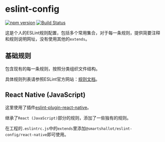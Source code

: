 # eslint-config

[![npm version](https://img.shields.io/npm/v/@smartshallot/eslint-config.svg?style=flat)](https://www.npmjs.com/package/@smartshallot/eslint-config)
[![Build Status](https://travis-ci.org/gaoxiaosong/eslint-config.svg?branch=master)](https://travis-ci.org/gaoxiaosong/eslint-config)

这是个人的ESLint规则配置，包括多个常用集合，对于每一条规则，提供简要注释和规则说明网址，没有使用其他的`extends`。

## 基础规则

包含现有的每一条规则，按照分类组织文件结构。

具体规则列表请参照ESLint官方网站：[规则文档](http://eslint.cn/docs/rules/)。

## React Native (JavaScript)

这里使用了插件[eslint-plugin-react-native](https://github.com/Intellicode/eslint-plugin-react-native)。

继承了`React (JavaScript)`部分的规则，添加了一些独有的规则。

在工程的`.eslintrc.js`中的`extends`里添加`@smartshallot/eslint-config/react-native`即可使用。